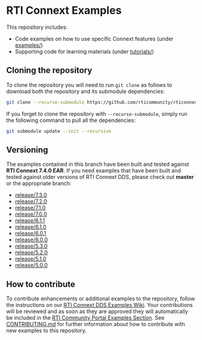 # RTI Connext Examples

This repository includes:

- Code examples on how to use specific Connext features (under [examples/](./examples))
- Supporting code for learning materials (under [tutorials/](./tutorials))

## Cloning the repository

To clone the repository you will need to run `git clone` as follows to download
both the repository and its submodule dependencies:

```bash
git clone --recurse-submodule https://github.com/rticommunity/rticonnextdds-examples.git
```

If you forget to clone the repository with `--recurse-submodule`, simply run
the following command to pull all the dependencies:

```bash
git submodule update --init --recursive
```

## Versioning

The examples contained in this branch have been built and tested against **RTI Connext
7.4.0 EAR**. If you need examples that have been built and tested against older
versions of RTI Connext DDS, please check out **master** or the appropriate branch:

- [release/7.3.0](https://github.com/rticommunity/rticonnextdds-examples/tree/release/7.3.0)
- [release/7.2.0](https://github.com/rticommunity/rticonnextdds-examples/tree/release/7.2.0)
- [release/7.1.0](https://github.com/rticommunity/rticonnextdds-examples/tree/release/7.1.0)
- [release/7.0.0](https://github.com/rticommunity/rticonnextdds-examples/tree/release/7.0.0)
- [release/6.1.1](https://github.com/rticommunity/rticonnextdds-examples/tree/release/6.1.1)
- [release/6.1.0](https://github.com/rticommunity/rticonnextdds-examples/tree/release/6.1.0)
- [release/6.0.1](https://github.com/rticommunity/rticonnextdds-examples/tree/release/6.0.1)
- [release/6.0.0](https://github.com/rticommunity/rticonnextdds-examples/tree/release/6.0.0)
- [release/5.3.0](https://github.com/rticommunity/rticonnextdds-examples/tree/release/5.3.0)
- [release/5.2.0](https://github.com/rticommunity/rticonnextdds-examples/tree/release/5.2.0)
- [release/5.1.0](https://github.com/rticommunity/rticonnextdds-examples/tree/release/5.1.0)
- [release/5.0.0](https://github.com/rticommunity/rticonnextdds-examples/tree/release/5.0.0)

## How to contribute

To contribute enhancements or additional examples to the repository, follow the
instructions on our [RTI Connext DDS Examples
Wiki](https://github.com/rticommunity/rticonnextdds-examples/wiki). Your
contributions will be reviewed and as soon as they are approved they will
automatically be included in the [RTI Community Portal Examples
Section](http://community.rti.com). See [CONTRIBUTING.md](https://github.com/rticommunity/rticonnextdds-examples/blob/master/CONTRIBUTING.md)
for further information about how to contribute with new examples to this repository.

